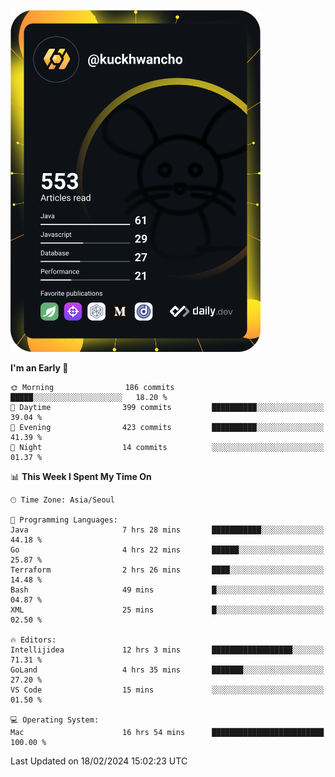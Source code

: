 <a href="https://app.daily.dev/kuckhwancho"><img src="https://github.com/kuckjwi0928/kuckjwi0928/blob/master/devcard.svg" width="400" alt="Kuckjwi Devcard"/></a>

<!--START_SECTION:waka-->
**I'm an Early 🐤** 

```text
🌞 Morning                186 commits         █████░░░░░░░░░░░░░░░░░░░░   18.20 % 
🌆 Daytime                399 commits         ██████████░░░░░░░░░░░░░░░   39.04 % 
🌃 Evening                423 commits         ██████████░░░░░░░░░░░░░░░   41.39 % 
🌙 Night                  14 commits          ░░░░░░░░░░░░░░░░░░░░░░░░░   01.37 % 
```


📊 **This Week I Spent My Time On** 

```text
🕑︎ Time Zone: Asia/Seoul

💬 Programming Languages: 
Java                     7 hrs 28 mins       ███████████░░░░░░░░░░░░░░   44.18 % 
Go                       4 hrs 22 mins       ██████░░░░░░░░░░░░░░░░░░░   25.87 % 
Terraform                2 hrs 26 mins       ████░░░░░░░░░░░░░░░░░░░░░   14.48 % 
Bash                     49 mins             █░░░░░░░░░░░░░░░░░░░░░░░░   04.87 % 
XML                      25 mins             █░░░░░░░░░░░░░░░░░░░░░░░░   02.50 % 

🔥 Editors: 
Intellijidea             12 hrs 3 mins       ██████████████████░░░░░░░   71.31 % 
GoLand                   4 hrs 35 mins       ███████░░░░░░░░░░░░░░░░░░   27.20 % 
VS Code                  15 mins             ░░░░░░░░░░░░░░░░░░░░░░░░░   01.50 % 

💻 Operating System: 
Mac                      16 hrs 54 mins      █████████████████████████   100.00 % 
```


 Last Updated on 18/02/2024 15:02:23 UTC
<!--END_SECTION:waka-->
